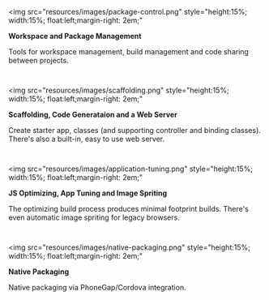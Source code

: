 
<img 
src="resources/images/package-control.png" 
style="height:15%; width:15%; float:left;margin-right: 2em;"
>

**Workspace and Package Management**

<p>Tools for workspace management, build management and code sharing between projects.</p>

<div style="clear:both;margin-bottom:3em;"></div>

<img src="resources/images/scaffolding.png" 
style="height:15%; width:15%; float:left;margin-right: 2em;"
>

**Scaffolding, Code Generataion and a Web Server**

<p>Create starter app, classes (and supporting controller and binding classes). There's also a built-in, easy to use web server.</p>


<div style="clear:both;margin-bottom:3em;"></div>

<img src="resources/images/application-tuning.png" 
style="height:15%; width:15%; float:left;margin-right: 2em;"
>

**JS Optimizing, App Tuning and Image Spriting**

<p>The optimizing build process produces minimal footprint builds. There's even
automatic image spriting for legacy browsers.</p>

</div>

<div style="clear:both;margin-bottom:3em;"></div>

<img src="resources/images/native-packaging.png" 
style="height:15%; width:15%; float:left;margin-right: 2em;"
>

**Native Packaging**

<p>Native packaging via PhoneGap/Cordova integration.</p>
